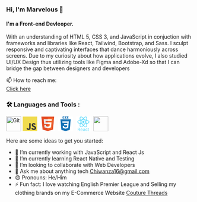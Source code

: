 ### Hi, I'm Marvelous 👋 
#### I'm a Front-end Devleoper.
With an understanding of
HTML 5, CSS 3, and JavaScript in conjuction with frameworks and libraries like React, Tailwind, Bootstrap, and Sass. I sculpt responsive and captivating interfaces that dance harmoniously across screens. Due to my curiosity about how applications evolve, I also studied UI/UX Design thus utilizing tools like Figma and Adobe-Xd so that I can bridge the gap between designers and developers

📫 How to reach me: 
<br/>
<a href=""> Click here </a>
  
### :hammer_and_wrench: Languages and Tools :

<div>          
 <img src="https://cdn.jsdelivr.net/gh/devicons/devicon/icons/git/git-original.svg" title="Git" **alt="Git" width="40" height="40"/>
  <img src="https://github.com/devicons/devicon/blob/master/icons/javascript/javascript-original.svg" title="JavaScript" alt="JavaScript" width="40" height="40"/>&nbsp;
    <img src="https://github.com/devicons/devicon/blob/master/icons/html5/html5-original.svg" title="HTML5" alt="HTML" width="40" height="40"/>&nbsp;
    <img src="https://github.com/devicons/devicon/blob/master/icons/css3/css3-plain-wordmark.svg"  title="CSS3" alt="CSS" width="40" height="40"/>&nbsp;
    <img src="https://github.com/devicons/devicon/blob/master/icons/react/react-original-wordmark.svg" title="React" alt="React" width="40" height="40"/>&nbsp;
    <img src="https://cdn.jsdelivr.net/gh/devicons/devicon/icons/tailwindcss/tailwindcss-plain.svg" width="40" height="40" />&nbsp;
          
  
</div>


Here are some ideas to get you started:

- 🔭 I’m currently working with JavaScript and React Js
- 🌱 I’m currently learning React Native and Testing
- 👯 I’m looking to collaborate with Web Developers 
- 💬 Ask me about anything tech <a href="Chiwanza16@gmail.com">Chiwanza16@gmail.com</a>
- 😄 Pronouns: He/Him
- ⚡ Fun fact: I love watching English Premier League and Selling my clothing brands on my E-Commerce Website <a href=""> Couture Threads </a>

